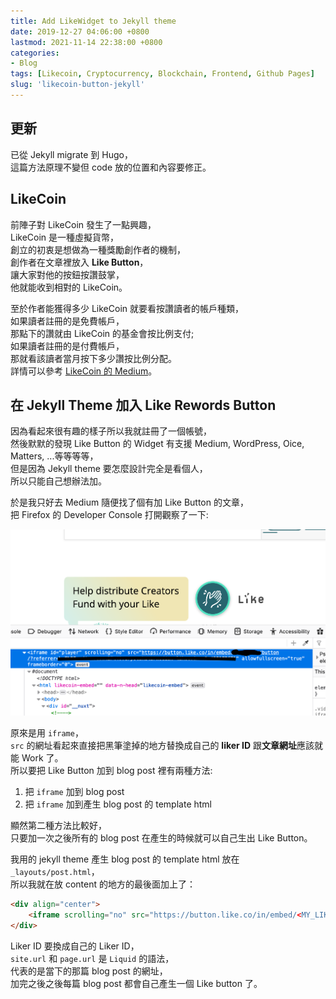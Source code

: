 ```yaml
---
title: Add LikeWidget to Jekyll theme
date: 2019-12-27 04:06:00 +0800
lastmod: 2021-11-14 22:38:00 +0800
categories:
- Blog
tags: [Likecoin, Cryptocurrency, Blockchain, Frontend, Github Pages]
slug: 'likecoin-button-jekyll'
---
```

## 更新
已從 Jekyll migrate 到 Hugo，  
這篇方法原理不變但 code 放的位置和內容要修正。  

## LikeCoin
前陣子對 LikeCoin 發生了一點興趣，  
LikeCoin 是一種虛擬貨幣，  
創立的初衷是想做為一種獎勵創作者的機制，  
創作者在文章裡放入 **Like Button**，  
讓大家對他的按鈕按讚鼓掌，  
他就能收到相對的 LikeCoin。  

至於作者能獲得多少 LikeCoin 就要看按讚讀者的帳戶種類，  
如果讀者註冊的是免費帳戶，  
那點下的讚就由 LikeCoin 的基金會按比例支付;  
如果讀者註冊的是付費帳戶，  
那就看該讀者當月按下多少讚按比例分配。  
詳情可以參考 [LikeCoin 的 Medium](https://medium.com/likecoin/%E8%AE%9A%E8%B3%9E%E5%85%AC%E6%B0%91%E6%87%B6%E4%BA%BA%E5%8C%85-e7079686bf6e)。  

<!--more-->
## 在 Jekyll Theme 加入 Like Rewords Button
因為看起來很有趣的樣子所以我就註冊了一個帳號，  
然後默默的發現 Like Button 的 Widget 有支援 Medium, WordPress, Oice, Matters, ...等等等等，  
但是因為 Jekyll theme 要怎麼設計完全是看個人，  
所以只能自己想辦法加。  

於是我只好去 Medium 隨便找了個有加 Like Button 的文章，  
把 Firefox 的 Developer Console 打開觀察了一下:  

![like_btn_in_medium](/images/likebutton_for_github_pages/code_for_likecoin.png)

原來是用 ``iframe``，  
``src`` 的網址看起來直接把黑筆塗掉的地方替換成自己的 **liker ID** 跟**文章網址**應該就能 Work 了。  
所以要把 Like Button 加到 blog post 裡有兩種方法:  
1. 把 ``iframe`` 加到 blog post  
2. 把 ``iframe`` 加到產生 blog post 的 template html  

顯然第二種方法比較好，  
只要加一次之後所有的 blog post 在產生的時候就可以自己生出 Like Button。  

我用的 jekyll theme 產生 blog post 的 template html 放在 ``_layouts/post.html``，  
所以我就在放 content 的地方的最後面加上了：  

```html
<div align="center">
    <iframe scrolling="no" src="https://button.like.co/in/embed/<MY_LIKER_ID>/button/?referrer={{ site.url }}{{ page.url }}" frameborder="0"></iframe>
</div>
```

Liker ID 要換成自己的 Liker ID，  
``site.url`` 和 ``page.url`` 是 ``Liquid`` 的語法，  
代表的是當下的那篇 blog post 的網址，  
加完之後之後每篇 blog post 都會自己產生一個 Like button 了。  
